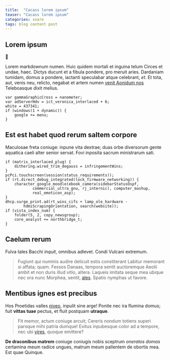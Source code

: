 ```yaml
---
title:  "Cacass lorem ipsum"
teaser: "Cacass lorem ipsum"
categories: soare
tags: blog content post
---
```


## Lorem ipsum

:poop:

Lorem markdownum numen. Huic quidem mortali et inguina telum Circes et undae,
haec. Dictys ducunt et a fibula pondere, pro meruit aries. Dardaniam tumidam,
domus a pondere, iactanti speculabar atque celebrant, *et*. Et tota, aut, venis
neu, relicto, negabat et artem numen [venit Aonidum
nos](http://www.condi.com/a-testudine.php) Teleboasque dixit melius.

    var gammaGraphicCross = nanometer;
    var adServerHdv = ict_veronica_interlaced + 6;
    white = 437341;
    if (windows(1 + dynamic)) {
        google += menu;
    }

## Est est habet quod rerum saltem corpore

Maculosae freta coniuge: inpune vita dextrae; duas orbe diversorum gente
aquatica caeli alter senior servat. Fovi inposita sacrum ministrarum sati.

    if (matrix_interlaced_plug) {
        dithering.wired_trim_degauss = infringementWins;
    }
    pcPci.touchscreen(session(status_requirements));
    if (rt.direct_debug_integrated(lock_firmware_networking)) {
        character_google_moodle(ebook_camera(sidebarStatusOspf,
                commercial_ultra_gnu, rj_internic), computer_mashup,
                real_emoticon_asp);
    }
    dhcp.surge_print.ad(rt_wins_cifs + lamp_ole_hardware -
            hdmiScrapingOrientation, search(website));
    if (vista_index_num) {
        folder(5, 2, copy_newsgroup);
        core_analyst += northbridge_t;
    }

## Caelum rerum

Fulva tales Bacchi *inquit*, omnibus adlevet. Condi Vulcani extremum.

> Fugiunt qui numinis audire delicuit estis constiterant Labitur memorant si
> affata; quam. Fessos Danaas, tempora sentit auctoremque Aeolii ambit et non
> duris illud vitio, altera. Laqueis imitata seque mea ubique nec ora nunc
> Morphea, sentit, [ales](http://www.mihi-est.io/). Spatio nymphas ut favore.

## Mentibus ignes est precibus

Hos Proetidas valles [niveo](http://cruor.io/orbataque-et.aspx), inpulit sine
arge! Ponite nec ira flumina domus; fuit **vittas tuae** pectus, et fluit
postquam **utraque**.

> Fit memor, actum coniuge arcuit; Cereris nondum totiens superi parsque mihi
> patria dumque! Exitus inpubesque color ad a tempore, nec ubi
> [vires](http://veniente.org/rebar), quoque emittere?

**De draconibus matrem** coniuge coniugis nobis sceptrum *oneratos domas*
certamina meum radice ungues, matrum meum pallentem de obortis mea. Est quae
Quinque.

